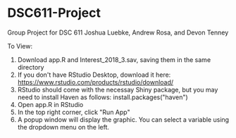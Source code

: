 # DSC611-Project
Group Project for DSC 611
Joshua Luebke, Andrew Rosa, and Devon Tenney

To View:
1. Download app.R and Interest_2018_3.sav, saving them in the same directory
2. If you don't have RStudio Desktop, download it here: https://www.rstudio.com/products/rstudio/download/
3. RStudio should come with the necessay Shiny package, but you may need to install Haven as follows: install.packages("haven")
4. Open app.R in RStudio
5. In the top right corner, click "Run App"
6. A popup window will display the graphic. You can select a variable using the dropdown menu on the left.
